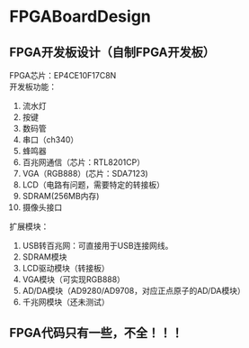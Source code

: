 # FPGABoardDesign
## FPGA开发板设计（自制FPGA开发板）
FPGA芯片：EP4CE10F17C8N  
开发板功能：
1. 流水灯
2. 按键
3. 数码管
4. 串口（ch340）
5. 蜂鸣器
6. 百兆网通信（芯片：RTL8201CP）
7. VGA（RGB888）(芯片：SDA7123)
8. LCD（电路有问题，需要特定的转接板）
9. SDRAM(256MB内存)
10. 摄像头接口  

扩展模块：
1. USB转百兆网：可直接用于USB连接网线。
2. SDRAM模块
3. LCD驱动模块（转接板）
4. VGA模块（可实现RGB888）
5. AD/DA模块（AD9280/AD9708，对应正点原子的AD/DA模块）
6. 千兆网模块（还未测试）

## FPGA代码只有一些，不全！！！ 